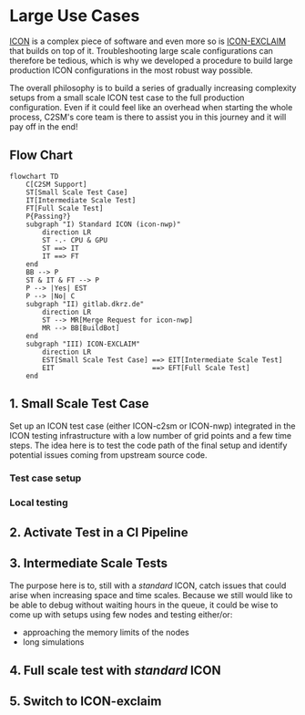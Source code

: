 # Large Use Cases

[ICON](https://www.icon-model.org/icon_model) is a complex piece of software and even more so is [ICON-EXCLAIM](https://github.com/C2SM/icon-exclaim) that builds on top of it. Troubleshooting large scale configurations can therefore be tedious, which is why we developed a procedure to build large production ICON configurations in the most robust way possible.

The overall philosophy is to build a series of gradually increasing complexity setups from a small scale ICON test case to the full production configuration. Even if it could feel like an overhead when starting the whole process, C2SM's core team is there to assist you in this journey and it will pay off in the end!

## Flow Chart

```mermaid
flowchart TD
    C[C2SM Support]
    ST[Small Scale Test Case]
    IT[Intermediate Scale Test]
    FT[Full Scale Test]
    P{Passing?}
    subgraph "I) Standard ICON (icon-nwp)"
        direction LR
        ST -.- CPU & GPU
        ST ==> IT
        IT ==> FT
    end
    BB --> P
    ST & IT & FT --> P
    P --> |Yes| EST
    P --> |No| C
    subgraph "II) gitlab.dkrz.de"
        direction LR
        ST --> MR[Merge Request for icon-nwp]
        MR --> BB[BuildBot]
    end
    subgraph "III) ICON-EXCLAIM"
        direction LR
        EST[Small Scale Test Case] ==> EIT[Intermediate Scale Test]
        EIT                        ==> EFT[Full Scale Test]
    end
```

## 1. Small Scale Test Case
Set up an ICON test case (either ICON-c2sm or ICON-nwp) integrated in the ICON testing infrastructure with a low number of grid points and a few time steps. The idea here is to test the code path of the final setup and identify potential issues coming from upstream source code.

### Test case setup

### Local testing

## 2. Activate Test in a CI Pipeline

## 3. Intermediate Scale Tests
The purpose here is to, still with a *standard* ICON, catch issues that could arise when increasing space and time scales. Because we still would like to be able to debug without waiting hours in the queue, it could be wise to come up with setups using few nodes and testing either/or: 

- approaching the memory limits of the nodes
- long simulations

## 4. Full scale test with *standard* ICON

## 5. Switch to ICON-exclaim

